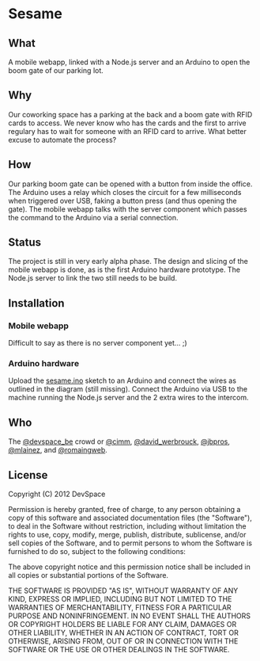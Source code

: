 # Sesame

## What

A mobile webapp, linked with a Node.js server and an Arduino to open the boom gate of our parking lot.

## Why

Our coworking space has a parking at the back and a boom gate with RFID cards to access. We never know who has the cards and the first to arrive regulary has to wait for someone with an RFID card to arrive. What better excuse to automate the process?

## How

Our parking boom gate can be opened with a button from inside the office. The Arduino uses a relay which closes the circuit for a few milliseconds when triggered over USB, faking a button press (and thus opening the gate). The mobile webapp talks with the server component which passes the command to the Arduino via a serial connection.

## Status

The project is still in very early alpha phase. The design and slicing of the mobile webapp is done, as is the first Arduino hardware prototype. The Node.js server to link the two still needs to be build.

## Installation

### Mobile webapp

Difficult to say as there is no server component yet… ;)

### Arduino hardware

Upload the [sesame.ino](https://github.com/DevSpace/sesame/blob/master/arduino/sesame.ino) sketch to an Arduino and connect the wires as outlined in the diagram (still missing). Connect the Arduino via USB to the machine running the Node.js server and the 2 extra wires to the intercom.

## Who

The [@devspace_be](http://twitter.com/devspace_be) crowd or [@cimm](http://twitter.com/cimm), [@david_werbrouck](http://twitter.com/david_werbrouck), [@jbpros](http://twitter.com/jbpros), [@mlainez](http://twitter.com/mlainez), and [@romaingweb](http://twitter.com/romaingweb).

## License

Copyright (C) 2012 DevSpace

Permission is hereby granted, free of charge, to any person obtaining a copy of this software and associated documentation files (the "Software"), to deal in the Software without restriction, including without limitation the rights to use, copy, modify, merge, publish, distribute, sublicense, and/or sell copies of the Software, and to permit persons to whom the Software is furnished to do so, subject to the following conditions:

The above copyright notice and this permission notice shall be included in all copies or substantial portions of the Software.

THE SOFTWARE IS PROVIDED "AS IS", WITHOUT WARRANTY OF ANY KIND, EXPRESS OR IMPLIED, INCLUDING BUT NOT LIMITED TO THE WARRANTIES OF MERCHANTABILITY, FITNESS FOR A PARTICULAR PURPOSE AND NONINFRINGEMENT. IN NO EVENT SHALL THE AUTHORS OR COPYRIGHT HOLDERS BE LIABLE FOR ANY CLAIM, DAMAGES OR OTHER LIABILITY, WHETHER IN AN ACTION OF CONTRACT, TORT OR OTHERWISE, ARISING FROM, OUT OF OR IN CONNECTION WITH THE SOFTWARE OR THE USE OR OTHER DEALINGS IN THE SOFTWARE.
